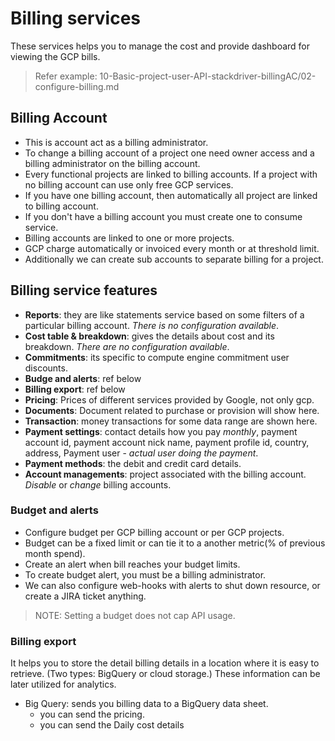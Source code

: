 # Billing services

These services helps you to manage the cost and provide dashboard for viewing the GCP bills.

> Refer example: 10-Basic-project-user-API-stackdriver-billingAC/02-configure-billing.md

## Billing Account

- This is account act as a billing administrator.
- To change a billing account of a project one need owner access and a billing administrator on the billing account.
- Every functional projects are linked to billing accounts. If a project with no billing account can use only free GCP services.
- If you have one billing account, then automatically all project are linked to billing account.
- If you don't have a billing account you must create one to consume service.
- Billing accounts are linked to one or more projects.
- GCP charge automatically or invoiced every month or at threshold limit.
- Additionally we can create sub accounts to separate billing for a project.

## Billing service features

- **Reports**: they are like statements service based on some filters of a particular billing account. *There is no configuration available*.
- **Cost table & breakdown**: gives the details about cost and its breakdown. *There are no configuration available*.
- **Commitments**: its specific to compute engine commitment user discounts.
- **Budge and alerts**: ref below
- **Billing export**: ref below
- **Pricing**: Prices of different services provided by Google, not only gcp.
- **Documents**: Document related to purchase or provision will show here.
- **Transaction**: money transactions for some data range are shown here.
- **Payment settings**: contact details how you pay *monthly*, payment account id, payment account nick name,  payment profile id, country, address, Payment user - *actual user doing the payment*.
- **Payment methods**: the debit and credit card details.
- **Account managements**: project associated with the billing account. *Disable* or *change* billing accounts.

### Budget and alerts

- Configure budget per GCP billing account or per GCP projects.
- Budget can be a fixed limit or can tie it to a another metric(% of previous month spend).
- Create an alert when bill reaches your budget limits.
- To create budget alert, you must be a billing administrator.
- We can also configure web-hooks with alerts to shut down resource, or create a JIRA ticket anything.

> NOTE: Setting a budget does not cap API usage.

### Billing export

It helps you to store the detail billing details in a location where it is easy to retrieve. (Two types: BigQuery or cloud storage.) These information can be later utilized for analytics.

- Big Query: sends you billing data to a BigQuery data sheet.
  - you can send the pricing.
  - you can send the Daily cost details
